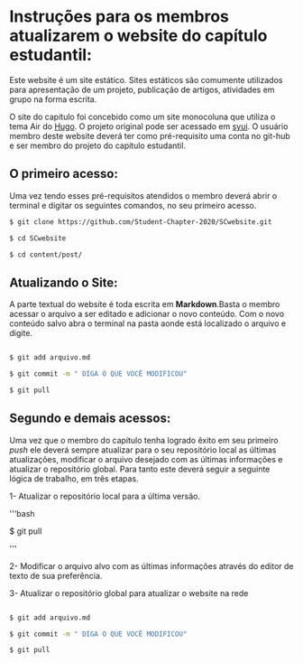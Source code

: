 # Instruções para os membros atualizarem o website do capítulo estudantil:

Este website é um site estático. Sites estáticos são comumente utilizados para apresentação de um projeto, publicação de artigos, atividades em grupo na forma escrita. 

O site do capítulo foi concebido como um site monocoluna que utiliza o tema Air do [Hugo](http://gohugo.io/). O projeto original pode ser acessado em [syui](https://github.com/syui/hugo-theme-air). O usuário membro deste website deverá ter como pré-requisito uma conta no git-hub e ser membro do projeto do capítulo estudantil. 


## O primeiro acesso:

Uma vez tendo esses pré-requisitos atendidos o membro deverá abrir o terminal e digitar os seguintes comandos, no seu primeiro acesso. 


```bash
$ git clone https://github.com/Student-Chapter-2020/SCwebsite.git

$ cd SCwebsite

$ cd content/post/

```
## Atualizando o Site:

A parte textual do website é toda escrita em **Markdown**.Basta o membro acessar o arquivo a ser editado e adicionar o novo conteúdo. Com o novo conteúdo salvo abra o terminal na pasta aonde está localizado o arquivo e digite.


```bash

$ git add arquivo.md

$ git commit -m " DIGA O QUE VOCÊ MODIFICOU"

$ git pull

```

## Segundo e demais acessos:

Uma vez que o membro do capítulo tenha logrado êxito em seu primeiro *push* ele deverá sempre atualizar para o seu repositório local as últimas atualizações, modificar o arquivo desejado com as últimas informações e atualizar o repositório global. Para tanto este deverá seguir a seguinte lógica de trabalho, em três etapas. 


1- Atualizar o repositório local para a última versão. 

'''bash

$ git pull

'''

2- Modificar o arquivo alvo com as últimas informações através do editor de texto de sua preferência.

3- Atualizar o repositório global para atualizar o website na rede

```bash

$ git add arquivo.md

$ git commit -m " DIGA O QUE VOCÊ MODIFICOU"

$ git pull

```
